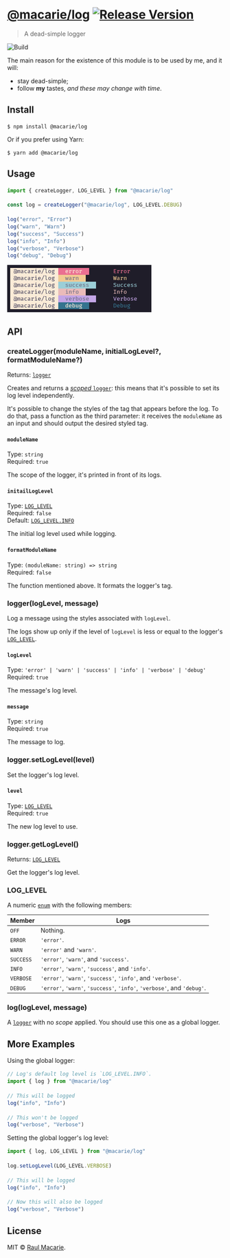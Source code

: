 # [@macarie/log](https://github.com/macarie/log) [![Release Version](https://img.shields.io/npm/v/@macarie/log?label=&color=0080FF)](https://www.npmjs.com/package/@macarie/log)

> A dead-simple logger

![Build](https://github.com/macarie/log/workflows/test/badge.svg)

The main reason for the existence of this module is to be used by me, and it will:

- stay dead-simple;
- follow **my** tastes, _and these may change with time_.

## Install

```console
$ npm install @macarie/log
```

Or if you prefer using Yarn:

```console
$ yarn add @macarie/log
```

## Usage

```javascript
import { createLogger, LOG_LEVEL } from "@macarie/log"

const log = createLogger("@macarie/log", LOG_LEVEL.DEBUG)

log("error", "Error")
log("warn", "Warn")
log("success", "Success")
log("info", "Info")
log("verbose", "Verbose")
log("debug", "Debug")
```

![logs printed](./media/log-output.png)

## API

### createLogger(moduleName, initialLogLevel?, formatModuleName?)

Returns: [`logger`](#loggerloglevel-message)

Creates and returns a [_scoped_ `logger`](#loggerloglevel-message): this means that it's possible to set its log level independently.

It's possible to change the styles of the tag that appears before the log. To do that, pass a function as the third parameter: it receives the `moduleName` as an input and should output the desired styled tag.

#### `moduleName`

Type: `string`<br>
Required: `true`

The scope of the logger, it's printed in front of its logs.

#### `initailLogLevel`

Type: [`LOG_LEVEL`](#log_level)<br>
Required: `false`<br>
Default: [`LOG_LEVEL.INFO`](#log_level)

The initial log level used while logging.

#### `formatModuleName`

Type: `(moduleName: string) => string`<br>
Required: `false`

The function mentioned above. It formats the logger's tag.

### logger(logLevel, message)

Log a message using the styles associated with `logLevel`.

The logs show up only if the level of `logLevel` is less or equal to the logger's [`LOG_LEVEL`](#log_level).

#### `logLevel`

Type: `'error' | 'warn' | 'success' | 'info' | 'verbose' | 'debug'`<br>
Required: `true`

The message's log level.

#### `message`

Type: `string`<br>
Required: `true`

The message to log.

### logger.setLogLevel(level)

Set the logger's log level.

#### `level`

Type: [`LOG_LEVEL`](#log_level)<br>
Required: `true`

The new log level to use.

### logger.getLogLevel()

Returns: [`LOG_LEVEL`](#log_level)

Get the logger's log level.

### LOG_LEVEL

A numeric [`enum`](https://www.typescriptlang.org/docs/handbook/enums.html) with the following members:

| Member    | Logs                                                                    |
| --------- | ----------------------------------------------------------------------- |
| `OFF`     | Nothing.                                                                |
| `ERROR`   | `'error'`.                                                              |
| `WARN`    | `'error'` and `'warn'`.                                                 |
| `SUCCESS` | `'error'`, `'warn'`, and `'success'`.                                   |
| `INFO`    | `'error'`, `'warn'`, `'success'`, and `'info'`.                         |
| `VERBOSE` | `'error'`, `'warn'`, `'success'`, `'info'`, and `'verbose'`.            |
| `DEBUG`   | `'error'`, `'warn'`, `'success'`, `'info'`, `'verbose'`, and `'debug'`. |

### log(logLevel, message)

A [`logger`](#loggerloglevel-message) with no _scope_ applied. You should use this one as a global logger.

## More Examples

Using the global logger:

```javascript
// Log's default log level is `LOG_LEVEL.INFO`.
import { log } from "@macarie/log"

// This will be logged
log("info", "Info")

// This won't be logged
log("verbose", "Verbose")
```

Setting the global logger's log level:

```javascript
import { log, LOG_LEVEL } from "@macarie/log"

log.setLogLevel(LOG_LEVEL.VERBOSE)

// This will be logged
log("info", "Info")

// Now this will also be logged
log("verbose", "Verbose")
```

## License

MIT © [Raul Macarie](https://macarie.me).
